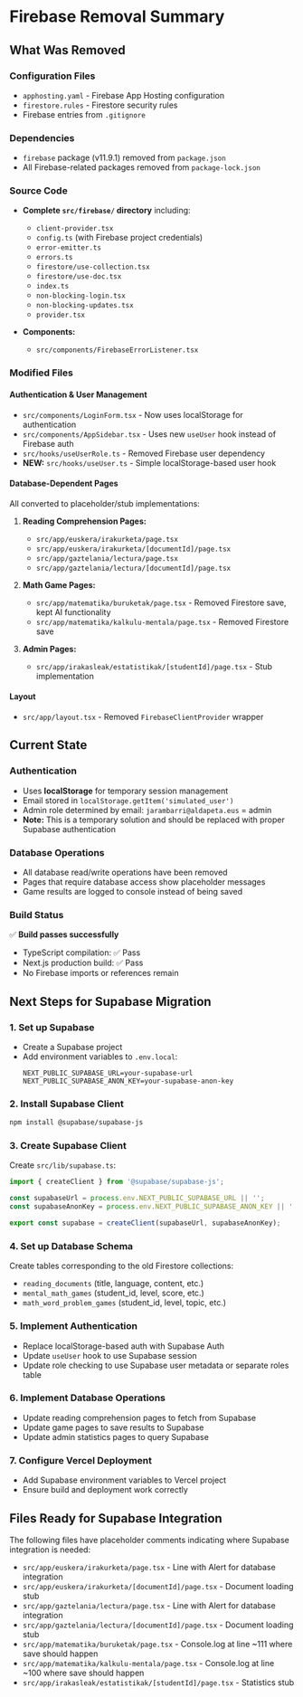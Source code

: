 # Firebase Removal Summary

## What Was Removed

### Configuration Files
- `apphosting.yaml` - Firebase App Hosting configuration
- `firestore.rules` - Firestore security rules
- Firebase entries from `.gitignore`

### Dependencies
- `firebase` package (v11.9.1) removed from `package.json`
- All Firebase-related packages removed from `package-lock.json`

### Source Code
- **Complete `src/firebase/` directory** including:
  - `client-provider.tsx`
  - `config.ts` (with Firebase project credentials)
  - `error-emitter.ts`
  - `errors.ts`
  - `firestore/use-collection.tsx`
  - `firestore/use-doc.tsx`
  - `index.ts`
  - `non-blocking-login.tsx`
  - `non-blocking-updates.tsx`
  - `provider.tsx`

- **Components:**
  - `src/components/FirebaseErrorListener.tsx`

### Modified Files

#### Authentication & User Management
- `src/components/LoginForm.tsx` - Now uses localStorage for authentication
- `src/components/AppSidebar.tsx` - Uses new `useUser` hook instead of Firebase auth
- `src/hooks/useUserRole.ts` - Removed Firebase user dependency
- **NEW:** `src/hooks/useUser.ts` - Simple localStorage-based user hook

#### Database-Dependent Pages
All converted to placeholder/stub implementations:

1. **Reading Comprehension Pages:**
   - `src/app/euskera/irakurketa/page.tsx`
   - `src/app/euskera/irakurketa/[documentId]/page.tsx`
   - `src/app/gaztelania/lectura/page.tsx`
   - `src/app/gaztelania/lectura/[documentId]/page.tsx`

2. **Math Game Pages:**
   - `src/app/matematika/buruketak/page.tsx` - Removed Firestore save, kept AI functionality
   - `src/app/matematika/kalkulu-mentala/page.tsx` - Removed Firestore save

3. **Admin Pages:**
   - `src/app/irakasleak/estatistikak/[studentId]/page.tsx` - Stub implementation

#### Layout
- `src/app/layout.tsx` - Removed `FirebaseClientProvider` wrapper

## Current State

### Authentication
- Uses **localStorage** for temporary session management
- Email stored in `localStorage.getItem('simulated_user')`
- Admin role determined by email: `jarambarri@aldapeta.eus` = admin
- **Note:** This is a temporary solution and should be replaced with proper Supabase authentication

### Database Operations
- All database read/write operations have been removed
- Pages that require database access show placeholder messages
- Game results are logged to console instead of being saved

### Build Status
✅ **Build passes successfully**
- TypeScript compilation: ✅ Pass
- Next.js production build: ✅ Pass
- No Firebase imports or references remain

## Next Steps for Supabase Migration

### 1. Set up Supabase
- Create a Supabase project
- Add environment variables to `.env.local`:
  ```
  NEXT_PUBLIC_SUPABASE_URL=your-supabase-url
  NEXT_PUBLIC_SUPABASE_ANON_KEY=your-supabase-anon-key
  ```

### 2. Install Supabase Client
```bash
npm install @supabase/supabase-js
```

### 3. Create Supabase Client
Create `src/lib/supabase.ts`:
```typescript
import { createClient } from '@supabase/supabase-js';

const supabaseUrl = process.env.NEXT_PUBLIC_SUPABASE_URL || '';
const supabaseAnonKey = process.env.NEXT_PUBLIC_SUPABASE_ANON_KEY || '';

export const supabase = createClient(supabaseUrl, supabaseAnonKey);
```

### 4. Set up Database Schema
Create tables corresponding to the old Firestore collections:
- `reading_documents` (title, language, content, etc.)
- `mental_math_games` (student_id, level, score, etc.)
- `math_word_problem_games` (student_id, level, topic, etc.)

### 5. Implement Authentication
- Replace localStorage-based auth with Supabase Auth
- Update `useUser` hook to use Supabase session
- Update role checking to use Supabase user metadata or separate roles table

### 6. Implement Database Operations
- Update reading comprehension pages to fetch from Supabase
- Update game pages to save results to Supabase
- Update admin statistics pages to query Supabase

### 7. Configure Vercel Deployment
- Add Supabase environment variables to Vercel project
- Ensure build and deployment work correctly

## Files Ready for Supabase Integration

The following files have placeholder comments indicating where Supabase integration is needed:

- `src/app/euskera/irakurketa/page.tsx` - Line with Alert for database integration
- `src/app/euskera/irakurketa/[documentId]/page.tsx` - Document loading stub
- `src/app/gaztelania/lectura/page.tsx` - Line with Alert for database integration
- `src/app/gaztelania/lectura/[documentId]/page.tsx` - Document loading stub
- `src/app/matematika/buruketak/page.tsx` - Console.log at line ~111 where save should happen
- `src/app/matematika/kalkulu-mentala/page.tsx` - Console.log at line ~100 where save should happen
- `src/app/irakasleak/estatistikak/[studentId]/page.tsx` - Statistics stub
